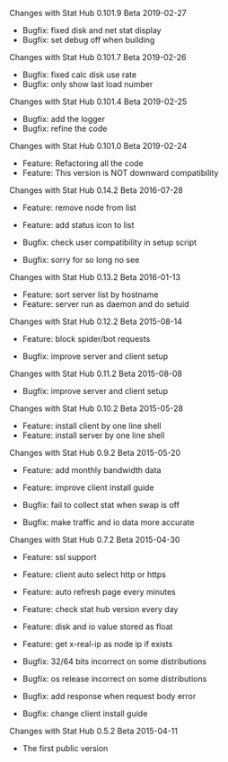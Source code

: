 Changes with Stat Hub 0.101.9 Beta    2019-02-27

- Bugfix: fixed disk and net stat display
- Bugfix: set debug off when building


Changes with Stat Hub 0.101.7 Beta    2019-02-26

- Bugfix: fixed calc disk use rate
- Bugfix: only show last load number


Changes with Stat Hub 0.101.4 Beta    2019-02-25

- Bugfix: add the logger
- Bugfix: refine the code


Changes with Stat Hub 0.101.0 Beta    2019-02-24

- Feature: Refactoring all the code
- Feature: This version is NOT downward compatibility


Changes with Stat Hub 0.14.2 Beta    2016-07-28

- Feature: remove node from list
- Feature: add status icon to list

- Bugfix: check user compatibility in setup script
- Bugfix: sorry for so long no see


Changes with Stat Hub 0.13.2 Beta    2016-01-13

- Feature: sort server list by hostname
- Feature: server run as daemon and do setuid


Changes with Stat Hub 0.12.2 Beta    2015-08-14

- Feature: block spider/bot requests

- Bugfix: improve server and client setup


Changes with Stat Hub 0.11.2 Beta    2015-08-08

- Bugfix: improve server and client setup


Changes with Stat Hub 0.10.2 Beta    2015-05-28

- Feature: install client by one line shell
- Feature: install server by one line shell


Changes with Stat Hub 0.9.2 Beta    2015-05-20

- Feature: add monthly bandwidth data
- Feature: improve client install guide

- Bugfix: fail to collect stat when swap is off
- Bugfix: make traffic and io data more accurate


Changes with Stat Hub 0.7.2 Beta    2015-04-30

- Feature: ssl support
- Feature: client auto select http or https
- Feature: auto refresh page every minutes
- Feature: check stat hub version every day
- Feature: disk and io value stored as float
- Feature: get x-real-ip as node ip if exists

- Bugfix: 32/64 bits incorrect on some distributions
- Bugfix: os release incorrect on some distributions
- Bugfix: add response when request body error
- Bugfix: change client install guide


Changes with Stat Hub 0.5.2 Beta    2015-04-11

- The first public version
